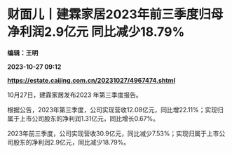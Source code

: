 # 财面儿丨建霖家居2023年前三季度归母净利润2.9亿元 同比减少18.79%
**编辑：王明**

**2023-10-27 09:12**

**https://estate.caijing.com.cn/20231027/4967474.shtml**

10月27日，建霖家居发布2023 年第三季度报告。

根据公告，2023年第三季度，公司实现营收12.08亿元，同比增22.11%；实现归属于上市公司股东的净利润1.31亿元，同比增长0.67%。

2023年前三季度，公司实现营收30.9亿元，同比减少7.53%；实现归属于上市公司股东的净利润2.9亿元，同比减少18.79%。